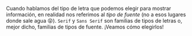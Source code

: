 Cuando hablamos del tipo de letra que podemos elegir para mostrar información, en realidad nos referimos al _tipo de fuente_ (no a esos lugares donde sale agua :stuck_out_tongue_closed_eyes:). `Serif` y `Sans Serif` son familias de tipos de letras o, mejor dicho, familias de tipos de fuente. ¡Veamos cómo elegirlos!